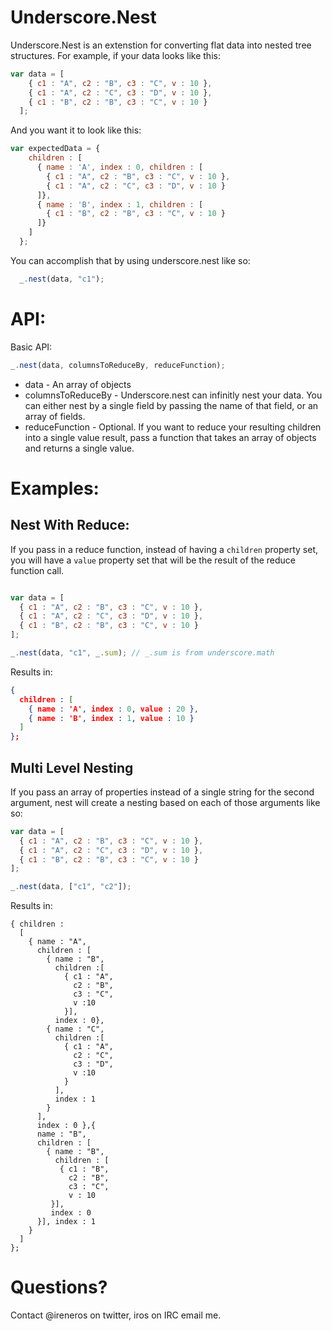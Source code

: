 Underscore.Nest
================

Underscore.Nest is an extenstion for converting flat data into nested tree structures.
For example, if your data looks like this:

```javascript
var data = [
    { c1 : "A", c2 : "B", c3 : "C", v : 10 },
    { c1 : "A", c2 : "C", c3 : "D", v : 10 },
    { c1 : "B", c2 : "B", c3 : "C", v : 10 }
  ];
```

And you want it to look like this:

```javascript
var expectedData = {
    children : [
      { name : 'A', index : 0, children : [
        { c1 : "A", c2 : "B", c3 : "C", v : 10 },
        { c1 : "A", c2 : "C", c3 : "D", v : 10 }
      ]},
      { name : 'B', index : 1, children : [
        { c1 : "B", c2 : "B", c3 : "C", v : 10 }
      ]}
    ]
  };
```

You can accomplish that by using underscore.nest like so:

```javascript
  _.nest(data, "c1");
```

# API:

Basic API:

```javascript
_.nest(data, columnsToReduceBy, reduceFunction);
```

* data - An array of objects
* columnsToReduceBy - Underscore.nest can infinitly nest your data. You can either nest by a single field
  by passing the name of that field, or an array of fields.
* reduceFunction - Optional. If you want to reduce your resulting children into a single value result,
  pass a function that takes an array of objects and returns a single value.

# Examples:

## Nest With Reduce:

If you pass in a reduce function, instead of having a `children` property set, you will
have a `value` property set that will be the result of the reduce function call.

```javascript

var data = [
  { c1 : "A", c2 : "B", c3 : "C", v : 10 },
  { c1 : "A", c2 : "C", c3 : "D", v : 10 },
  { c1 : "B", c2 : "B", c3 : "C", v : 10 }
];

_.nest(data, "c1", _.sum); // _.sum is from underscore.math
```

Results in:

```json
{
  children : [
    { name : 'A', index : 0, value : 20 },
    { name : 'B', index : 1, value : 10 }
  ]
};
```

## Multi Level Nesting

If you pass an array of properties instead of a single string for the second argument, nest will
create a nesting based on each of those arguments like so:

```javascript
var data = [
  { c1 : "A", c2 : "B", c3 : "C", v : 10 },
  { c1 : "A", c2 : "C", c3 : "D", v : 10 },
  { c1 : "B", c2 : "B", c3 : "C", v : 10 }
];

_.nest(data, ["c1", "c2"]);
```

Results in:

```
{ children :
  [
    { name : "A",
      children : [
        { name : "B",
          children :[
            { c1 : "A",
              c2 : "B",
              c3 : "C",
              v :10
            }],
          index : 0},
        { name : "C", 
          children :[
            { c1 : "A", 
              c2 : "C", 
              c3 : "D",
              v :10
            }
          ],
          index : 1
        }
      ],
      index : 0 },{
      name : "B",
      children : [
        { name : "B",
          children : [
           { c1 : "B", 
             c2 : "B", 
             c3 : "C", 
             v : 10
         }],
         index : 0
      }], index : 1
    }
  ]
};
```

# Questions? 
Contact @ireneros on twitter, iros on IRC email me.

